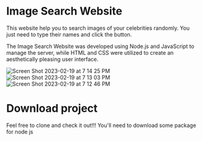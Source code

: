 # Image Search Website
This website help you to search images of your celebrities randomly. You just need to type their names and click the button.

The Image Search Website was developed using Node.js and JavaScript to manage the server, while HTML and CSS were utilized to create an aesthetically pleasing user interface.

![Screen Shot 2023-02-19 at 7 14 25 PM](https://user-images.githubusercontent.com/113895096/219967767-2ca23bb1-4077-44ff-a94c-6b3bd18c82cd.png)
![Screen Shot 2023-02-19 at 7 13 03 PM](https://user-images.githubusercontent.com/113895096/219967778-2b5ad7b0-a101-4424-a986-d0c4d44b2416.png)
![Screen Shot 2023-02-19 at 7 12 46 PM](https://user-images.githubusercontent.com/113895096/219967782-59df65c3-9d25-42a1-858b-18d3d7ccb774.png)

# Download project
Feel free to clone and check it out!!! You'll need to download some package for node js
